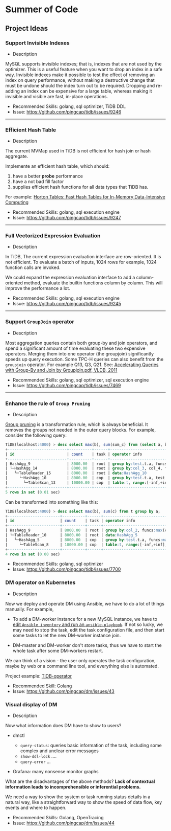 Summer of Code
=====================

Project Ideas
-------------

### **Support Invisible Indexes**

-	Description

MySQL supports invisible indexes; that is, indexes that are not used by the optimizer.
This is a useful feature when you want to drop an index in a safe way. Invisible indexes make it possible to test the effect of removing an index on query performance, without making a destructive change that must be undone should the index turn out to be required. Dropping and re-adding an index can be expensive for a large table, whereas making it invisible and visible are fast, in-place operations.

-	Recommended Skills: golang, sql optimizer, TiDB DDL
-	Issue: https://github.com/pingcap/tidb/issues/9246

--- 
### **Efficient Hash Table**

-	Description

The current MVMap used in TiDB is not efficient for hash join or hash aggregate.

Implemente an efficient hash table, which should:
1. have a better **probe** performance
2. have a not bad fill factor
3. supplies efficient hash functions for all data types that TiDB has.

For example: [Horton Tables: Fast Hash Tables for In-Memory
Data-Intensive Computing](https://www.usenix.org/system/files/conference/atc16/atc16_paper-breslow.pdf)


-	Recommended Skills: golang, sql execution engine
-	Issue: https://github.com/pingcap/tidb/issues/9247

--- 
### **Full Vectorized Expression Evaluation**

-	Description


In TiDB, The current expression evaluation interface are row-oriented. It is not efficient. To evaluate a batch of inputs, 1024 rows for example, 1024 function calls are invoked.

We could expand the expression evaluation interface to add a column-oriented method, evaluate the builtin functions column by column. This will improve the performance a lot.

-	Recommended Skills: golang, sql execution engine
-	Issue: https://github.com/pingcap/tidb/issues/9245

--- 
### **Support `GroupJoin` operator**

-	Description

Most aggregation queries contain both group-by and join operators, and spend a significant amount of time evaluating these two expensive operators. Merging them into one operator (the groupjoin) significantly speeds up query execution. Some TPC-H queries can also benefit from the `groupjoin` operator. For example Q13, Q3, Q21. See: [Accelerating Queries with Group-By and Join by Groupjoin.pdf, VLDB, 2011](https://github.com/pingcap/tidb/files/2313020/2011.VLDB.Accelerating.Queries.with.Group-By.and.Join.by.Groupjoin.pdf)


-	Recommended Skills: golang, sql optimizer, sql execution engine
-	Issue: https://github.com/pingcap/tidb/issues/7469

--- 
### **Enhance the rule of `Group Pruning`**

-	Description

[Group pruning](https://blogs.oracle.com/optimizer/group-by-and-aggregation-elimination) is a transformation rule, which is always beneficial. It removes the groups not needed in the outer query blocks. For example, consider the following query:

```sql
TiDB(localhost:4000) > desc select max(b), sum(sum_c) from (select a, b, sum(c) as sum_c from t group by a, b) tmp group by a;
+--------------------------+----------+------+------------------------------------------------------------------------------------------+
| id                       | count    | task | operator info                                                                            |
+--------------------------+----------+------+------------------------------------------------------------------------------------------+
| HashAgg_9                | 8000.00  | root | group by:test.t.a, funcs:max(test.t.b), sum(sum_c)                                       |
| └─HashAgg_14             | 8000.00  | root | group by:col_3, col_4, funcs:sum(col_0), firstrow(col_1), firstrow(col_2)                |
|   └─TableReader_15       | 8000.00  | root | data:HashAgg_10                                                                          |
|     └─HashAgg_10         | 8000.00  | cop  | group by:test.t.a, test.t.b, funcs:sum(test.t.c), firstrow(test.t.a), firstrow(test.t.b) |
|       └─TableScan_13     | 10000.00 | cop  | table:t, range:[-inf,+inf], keep order:false, stats:pseudo                               |
+--------------------------+----------+------+------------------------------------------------------------------------------------------+
5 rows in set (0.01 sec)
```

Can be transformed into something like this:
```sql
TiDB(localhost:4000) > desc select max(b), sum(c) from t group by a;
+-----------------------+----------+------+------------------------------------------------------------+
| id                    | count    | task | operator info                                              |
+-----------------------+----------+------+------------------------------------------------------------+
| HashAgg_9             | 8000.00  | root | group by:col_2, funcs:max(col_0), sum(col_1)               |
| └─TableReader_10      | 8000.00  | root | data:HashAgg_5                                             |
|   └─HashAgg_5         | 8000.00  | cop  | group by:test.t.a, funcs:max(test.t.b), sum(test.t.c)      |
|     └─TableScan_8     | 10000.00 | cop  | table:t, range:[-inf,+inf], keep order:false, stats:pseudo |
+-----------------------+----------+------+------------------------------------------------------------+
4 rows in set (0.00 sec)
```

-	Recommended Skills: golang, sql optimizer
-	Issue: https://github.com/pingcap/tidb/issues/7700

### **DM operator on Kubernetes**

-	Description

Now we deploy and operate DM using Ansible, we have to do a lot of things manually.
For example,

- To add a DM-worker instance for a new MySQL instance, we have to [edit `Ansible inventory` and run an `ansible-playbook`](https://github.com/pingcap/docs/blob/master/tools/dm/cluster-operations.md#add-a-dm-worker-instance). If not so lucky, we may need to stop the task, edit the task configuration file, and then start some tasks to let the new DM-worker instance join.

- DM-master and DM-worker don't store tasks, thus we have to start the whole task after some DM-workers restart.

We can think of a vision - the user only operates the task configuration, maybe by web or a command line tool, and everything else is automated.

Project example: [TiDB-operator](https://github.com/pingcap/tidb-operator)

-	Recommended Skill: Golang
-	Issue: https://github.com/pingcap/dm/issues/43

### **Visual display of DM**

-	Description

Now what information does DM have to show to users?

* dmctl

  * `query-status`: queries basic information of the task, including some complex and unclear error messages
  * `show-ddl-lock` ....
  * `query-error` ...
* Grafana: many nonsense monitor graphs

What are the disadvantages of the above methods? **Lack of contextual information leads to incomprehensible or inferential problems.**

We need a way to show the system or task running status details in a natural way, like a straightforward way to show the speed of data flow, key events and where to happen.

-	Recommended Skills: Golang, OpenTracing
-	Issue: https://github.com/pingcap/dm/issues/44
